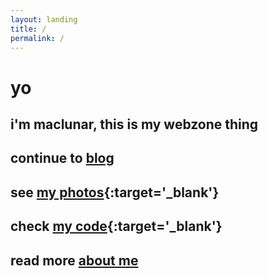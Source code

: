 ```yaml
---
layout: landing
title: /
permalink: /
---
```

# yo
## i'm maclunar, this is my webzone thing
## continue to [blog](/blog)
## see [my photos](http://maclunar.tumblr.com/search/photography){:target='_blank'}
## check [my code](https://github.com/maclunar){:target='_blank'}
## read more [about me](/about)

